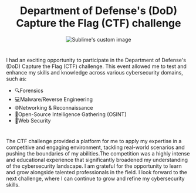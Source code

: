 
<h1 align="center">Department of Defense's (DoD) Capture the Flag (CTF) challenge</h1> 
<p align="center">
    <img src="https://github.com/luzritacco/DoD-CTF-Hackathon/assets/151267325/c1c249e3-5f27-4341-9779-1f964b40b910=true" alt="Sublime's custom image" />
</p>


#
I had an exciting opportunity to participate in the Department of Defense's (DoD) Capture the Flag (CTF) challenge. This event allowed me to test and enhance my skills and knowledge across various cybersecurity domains, such as:
- 🔍Forensics
- 💻Malware/Reverse Engineering
- 🌐Networking & Reconnaissance
- 🔎Open-Source Intelligence Gathering (OSINT)
- 🔐Web Security

#
   The CTF challenge provided a platform for me to apply my expertise in a competitive and engaging environment, tackling real-world scenarios and pushing the boundaries of my abilities.The competition was a highly intense and educational experience that significantly broadened my understanding of the cybersecurity landscape. I am grateful for the opportunity to learn and grow alongside talented professionals in the field. I look forward to the next challenge, where I can continue to grow and refine my cybersecurity skills.


